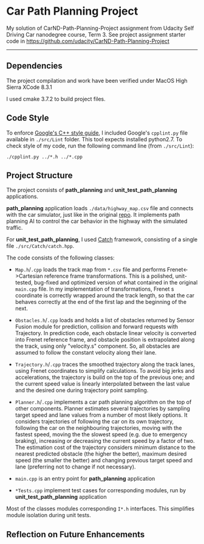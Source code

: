 # Car Path Planning Project

My solution of CarND-Path-Planning-Project assignment from Udacity Self Driving Car nanodegree course, Term 3. See project assignment starter code in https://github.com/udacity/CarND-Path-Planning-Project

---

## Dependencies

The project compilation and work have been verified under MacOS High Sierra XCode 8.3.1 

I used cmake 3.7.2 to build project files.

## Code Style

To enforce [Google's C++ style guide](https://google.github.io/styleguide/cppguide.html), I included Google's `cpplint.py` file available in `./src/Lint` folder. This tool expects installed python2.7. To check style of my code, run the following command line (from `./src/Lint`):

```
./cpplint.py ../*.h ../*.cpp
```

## Project Structure

The project consists of **path_planning** and **unit_test_path_planning** applications.

**path_planning** application loads `./data/highway_map.csv` file and connects with the car simulator, just like in the original [repo](https://github.com/udacity/CarND-Unscented-Kalman-Filter-Project). It implements path planning AI to control the car behavior in the highway with the simulated traffic. 

For **unit_test_path_planning**, I used [Catch](https://github.com/philsquared/Catch) framework, consisting of a single file `./src/Catch/catch.hpp`.

The code consists of the following classes:
* `Map.h`/`.cpp` loads the track map from `*.csv` file and performs Frenet<->Cartesian reference frame transformations. This is a polished, unit-tested, bug-fixed and optimized version of what contained in the original `main.cpp` file. In my implementation of transformations, Frenet s coordinate is correctly wrapped around the track length, so that the car behaves correctly at the end of the first lap and the beginning of the next.

* `Obstacles.h`/`.cpp` loads and holds a list of obstacles returned by Sensor Fusion module for prediction, collision and forward requests with Trajectory. In prediction code, each obstacle linear velocity is converted into Frenet reference frame, and obstacle position is extrapolated along the track, using only "velocity.s" component. So, all obstacles are assumed to follow the constant velocity along their lane.

* `Trajectory.h`/`.cpp` traces the smoothed trajectory along the track lanes, using Frenet coordinates to simplify calculations. To avoid big jerks and accelerations, the trajectory is build on the top of the previous one; and the current speed value is linearly interpolated between the last value and the desired one during trajectory point sampling.

* `Planner.h`/`.cpp` implements a car path planning algorithm on the top of other components. Planner estimates several trajectories by sampling target speed and lane values from a number of most likely options. It considers trajectories of following the car on its own trajectory, following the car on the neighbouring trajectories, moving with the fastest speed, moving the the slowest speed (e.g. due to emergency braking), increasing or decreasing the current speed by a factor of two. The estimation cost of the trajectory considers  minimum distance to the nearest predicted obstacle (the higher the better), maximum desired speed (the smaller the better) and changing previous target speed and lane (preferring not to change if not necessary).

* `main.cpp` is an entry point for **path_planning** application

* `*Tests.cpp` implement test cases for corresponding modules, run by **unit_test_path_planning** application

Most of the classes modules corresponding `I*.h` interfaces. This simplifies module isolation during unit tests.

## Reflection on Future Enhancements
